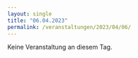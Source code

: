 ```yaml
---
layout: single
title: "06.04.2023"
permalink: /veranstaltungen/2023/04/06/
---
```


Keine Veranstaltung an diesem Tag.
